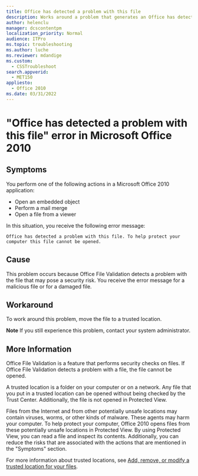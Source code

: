 ```yaml
---
title: Office has detected a problem with this file
description: Works around a problem that generates an Office has detected a problem with this file error message  when an Office 2010 file fails validation.
author: helenclu
manager: dcscontentpm
localization_priority: Normal
audience: ITPro
ms.topic: troubleshooting
ms.author: luche
ms.reviewer: mdandige
ms.custom: 
  - CSSTroubleshoot
search.appverid: 
  - MET150
appliesto: 
  - Office 2010
ms.date: 03/31/2022
---
```


# "Office has detected a problem with this file" error in Microsoft Office 2010

## Symptoms

You perform one of the following actions in a Microsoft Office 2010 application:

- Open an embedded object   
- Perform a mail merge   
- Open a file from a viewer   

In this situation, you receive the following error message:

```adoc
Office has detected a problem with this file. To help protect your computer this file cannot be opened.
```

## Cause

This problem occurs because Office File Validation detects a problem with the file that may pose a security risk. You receive the error message for a malicious file or for a damaged file. 

## Workaround

To work around this problem, move the file to a trusted location.

**Note** If you still experience this problem, contact your system administrator.

## More Information

Office File Validation is a feature that performs security checks on files. If Office File Validation detects a problem with a file, the file cannot be opened. 

A trusted location is a folder on your computer or on a network. Any file that you put in a trusted location can be opened without being checked by the Trust Center. Additionally, the file is not opened in Protected View. 

Files from the Internet and from other potentially unsafe locations may contain viruses, worms, or other kinds of malware. These agents may harm your computer. To help protect your computer, Office 2010 opens files from these potentially unsafe locations in Protected View. By using Protected View, you can read a file and inspect its contents. Additionally, you can reduce the risks that are associated with the actions that are mentioned in the "Symptoms" section. 

For more information about trusted locations, see [Add, remove, or modify a trusted location for your files](https://officebeta.microsoft.com/infopath-help/add-remove-or-modify-a-trusted-location-for-your-files-ha010354311.aspx?ctt=1).
